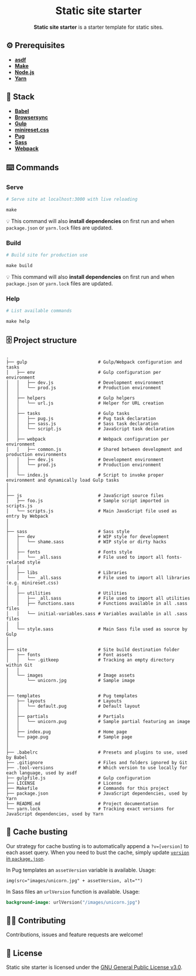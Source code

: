 <h1 align="center">Static site starter</h1>
<p align="center"><strong>Static site starter</strong> is a starter template for static sites.</p>

## ⚙️ Prerequisites
- [**asdf**](https://github.com/asdf-vm/asdf)
- [**Make**](https://www.gnu.org/software/make/)
- [**Node.js**](https://nodejs.org)
- [**Yarn**](https://yarnpkg.com)

## 🥞 Stack
- [**Babel**](https://babeljs.io)
- [**Browsersync**](https://www.browsersync.io)
- [**Gulp**](https://gulpjs.com)
- [**minireset.css**](https://jgthms.com/minireset.css/)
- [**Pug**](https://pugjs.org)
- [**Sass**](https://sass-lang.com) 
- [**Webpack**](https://webpack.js.org)

## ⌨️ Commands 
### Serve
```makefile
# Serve site at localhost:3000 with live reloading

make
```

💡 This command will also **install dependencies** on first run and when `package.json` or `yarn.lock` files are updated.

### Build
```makefile
# Build site for production use

make build
```

💡 This command will also **install dependencies** on first run and when `package.json` or `yarn.lock` files are updated.

### Help
```makefile
# List available commands

make help
```

## 🗄️ Project structure
```
.
├── gulp                           # Gulp/Webpack configuration and tasks
│   ├── env                        # Gulp configuration per environment
│   │   ├── dev.js                 # Development environment
│   │   └── prod.js                # Production environment
│   │
│   ├── helpers                    # Gulp helpers
│   │   └── url.js                 # Helper for URL creation
│   │
│   ├── tasks                      # Gulp tasks
│   │   ├── pug.js                 # Pug task declaration
│   │   ├── sass.js                # Sass task declaration
│   │   └── script.js              # JavaScript task declaration
│   │
│   ├── webpack                    # Webpack configuration per environment
│   │   ├── common.js              # Shared between development and production environments
│   │   ├── dev.js                 # Development environment
│   │   └── prod.js                # Production environment
│   │
│   └── index.js                   # Script to invoke proper environment and dynamically load Gulp tasks
│
│
├── js                             # JavaScript source files
│   ├── foo.js                     # Sample script imported in scripts.js
│   └── scripts.js                 # Main JavaScript file used as entry by Webpack
│
│
├── sass                           # Sass style
│   ├── dev                        # WIP style for development
│   │   └── shame.sass             # WIP style or dirty hacks
│   │
│   ├── fonts                      # Fonts style
│   │   └── _all.sass              # File used to import all fonts-related style
│   │
│   ├── libs                       # Libraries
│   │   └── _all.sass              # File used to import all libraries (e.g. minireset.css)
│   │
│   ├── utilities                  # Utilities
│   │   ├── _all.sass              # File used to import all utilities
│   │   ├── functions.sass         # Functions available in all .sass files
│   │   └── initial-variables.sass # Variables available in all .sass files
│   │
│   └── style.sass                 # Main Sass file used as source by Gulp
│
│
├── site                           # Site build destination folder
│   ├── fonts                      # Font assets
│   │   └── .gitkeep               # Tracking an empty directory within Git
│   │
│   └── images                     # Image assets
│       └── unicorn.jpg            # Sample image
│
│
├── templates                      # Pug templates
│   ├── layouts                    # Layouts
│   │   └── default.pug            # Default layout
│   │
│   ├── partials                   # Partials
│   │   └── unicorn.pug            # Sample partial featuring an image
│   │
│   ├── index.pug                  # Home page
│   └── page.pug                   # Sample page
│
│
├── .babelrc                       # Presets and plugins to use, used by Babel
├── .gitignore                     # Files and folders ignored by Git
├── .tool-versions                 # Which version to use locally for each language, used by asdf
├── gulpfile.js                    # Gulp configuration
├── LICENSE                        # License
├── Makefile                       # Commands for this project
├── package.json                   # JavaScript dependencies, used by Yarn
├── README.md                      # Project documentation
└── yarn.lock                      # Tracking exact versions for JavaScript dependencies, used by Yarn
```

## 🍱 Cache busting
Our strategy for cache busting is to automatically append a `?v=[version]` to each asset query. When you need to bust the cache, simply update [`version` in `package.json`](package.json#L3).

In Pug templates an `assetVersion` variable is available. Usage:

```pug
img(src="images/unicorn.jpg" + assetVersion, alt="")
```

In Sass files an `urlVersion` function is available. Usage:

```sass
background-image: urlVersion("/images/unicorn.jpg")
```

## 🤜🤛 Contributing
Contributions, issues and feature requests are welcome!

## 📄 License
Static site starter is licensed under the [GNU General Public License v3.0](LICENSE).

